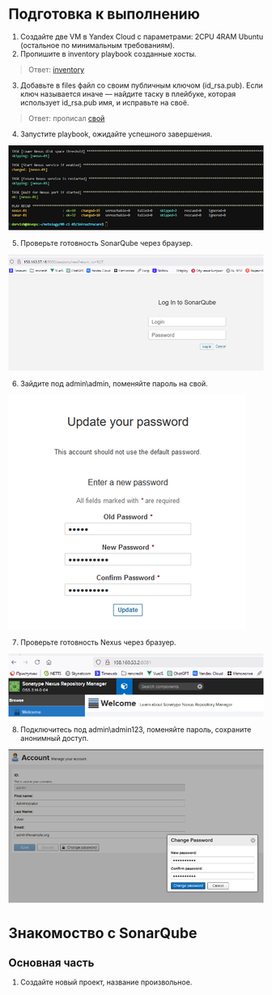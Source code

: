 # Подготовка к выполнению

1. Создайте две VM в Yandex Cloud с параметрами: 2CPU 4RAM Ubuntu (остальное по минимальным требованиям).
2. Пропишите в inventory playbook созданные хосты.

>Ответ: [inventory](./infrastrucure/inventory/cicd/hosts.yml)

3. Добавьте в files файл со своим публичным ключом (id_rsa.pub). Если ключ называется иначе — найдите таску в плейбуке, которая использует id_rsa.pub имя, и исправьте на своё.

>Ответ: прописал [свой](./infrastrucure/files/id_ed25519.pub)

4. Запустите playbook, ожидайте успешного завершения.

![deploy](./task1/deploy.png)

5. Проверьте готовность SonarQube через браузер.

![browser](./task1/browser.png)

6. Зайдите под admin\admin, поменяйте пароль на свой.

![new_pass](./task1/new_pass.png)

7. Проверьте готовность Nexus через бразуер.

![nexus](./task1/nexus.png)

8. Подключитесь под admin\admin123, поменяйте пароль, сохраните анонимный доступ.

![nex_pass](./task1/nex_pass.png)

# Знакомоство с SonarQube

## Основная часть

1. Создайте новый проект, название произвольное.